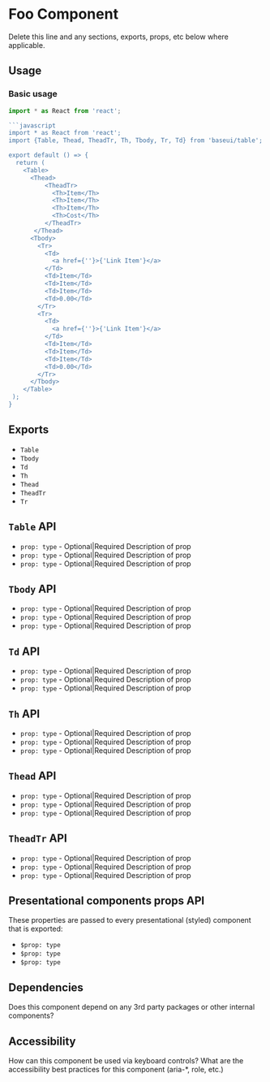 # Foo Component

Delete this line and any sections, exports, props, etc below where applicable.

## Usage

### Basic usage

```javascript
import * as React from 'react';

```javascript
import * as React from 'react';
import {Table, Thead, TheadTr, Th, Tbody, Tr, Td} from 'baseui/table';

export default () => {
  return (
    <Table>
      <Thead>
          <TheadTr>
            <Th>Item</Th>
            <Th>Item</Th>
            <Th>Item</Th>
            <Th>Cost</Th>
          </TheadTr>
       </Thead>
      <Tbody>
        <Tr>
          <Td>
            <a href={''}>{'Link Item'}</a>
          </Td>
          <Td>Item</Td>
          <Td>Item</Td>
          <Td>Item</Td>
          <Td>0.00</Td>
        </Tr>
        <Tr>
          <Td>
            <a href={''}>{'Link Item'}</a>
          </Td>
          <Td>Item</Td>
          <Td>Item</Td>
          <Td>Item</Td>
          <Td>0.00</Td>
        </Tr>
      </Tbody>
    </Table>
 );
}
```

## Exports

* `Table`
* `Tbody`
* `Td`
* `Th`
* `Thead`
* `TheadTr`
* `Tr`

## `Table` API

* `prop: type` - Optional|Required
  Description of prop
* `prop: type` - Optional|Required
  Description of prop
* `prop: type` - Optional|Required
  Description of prop

## `Tbody` API

* `prop: type` - Optional|Required
  Description of prop
* `prop: type` - Optional|Required
  Description of prop
* `prop: type` - Optional|Required
  Description of prop

## `Td` API

* `prop: type` - Optional|Required
  Description of prop
* `prop: type` - Optional|Required
  Description of prop
* `prop: type` - Optional|Required
  Description of prop

## `Th` API

* `prop: type` - Optional|Required
  Description of prop
* `prop: type` - Optional|Required
  Description of prop
* `prop: type` - Optional|Required
  Description of prop

## `Thead` API

* `prop: type` - Optional|Required
  Description of prop
* `prop: type` - Optional|Required
  Description of prop
* `prop: type` - Optional|Required
  Description of prop

## `TheadTr` API

* `prop: type` - Optional|Required
  Description of prop
* `prop: type` - Optional|Required
  Description of prop
* `prop: type` - Optional|Required
  Description of prop

## Presentational components props API

These properties are passed to every presentational (styled) component that is exported:

* `$prop: type`
* `$prop: type`
* `$prop: type`

## Dependencies

Does this component depend on any 3rd party packages or other internal components?

## Accessibility

How can this component be used via keyboard controls?
What are the accessibility best practices for this component (aria-\*, role, etc.)

